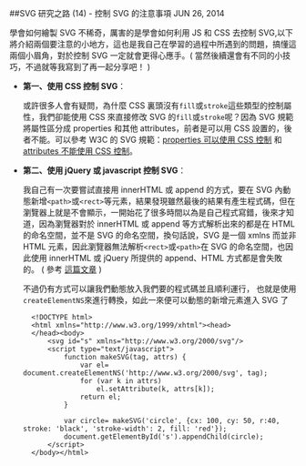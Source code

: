 <!-- @@master  = ../../_layout.html-->

<!-- @@block  =  jsBottom-->

<include src="../../_articles-js.html"></include>

<!-- @@close-->

<!-- @@block  =  css-->

<include src="../../_articles-css.html"></include>

<!-- @@close-->

<!-- @@block  =  articles-social-->

<include src="../../_articles-social.html"></include>

<!-- @@close-->

<!-- @@block  =  articles-footer-->

<include src="../../_articles.html"></include>

<!-- @@close-->

<!-- @@block  =  meta-->

<meta name="keywords" content="SVG,SVG 教學,CSS,jQuery,網頁前端,oxxo">

<meta property="article:published_time" content="2014-06-26T23:55:00+01:00">

<meta name="description" content="學會如何繪製 SVG 不稀奇，厲害的是學會如何利用 JS 和 CSS 去控制 SVG,以下將介紹兩個要注意的小地方，這也是我自己在學習的過程中所遇到的問題，搞懂這兩個小眉角，對於控制 SVG 一定就會更得心應手。">

<meta itemprop="name" content="SVG 研究之路 (14) - 控制 SVG 的注意事項 - OXXO.STUDIO">

<meta itemprop="image" content="http://www.oxxostudio.tw/img/articles/201406/20140626_1_01.jpg">

<meta itemprop="description" content="學會如何繪製 SVG 不稀奇，厲害的是學會如何利用 JS 和 CSS 去控制 SVG,以下將介紹兩個要注意的小地方，這也是我自己在學習的過程中所遇到的問題，搞懂這兩個小眉角，對於控制 SVG 一定就會更得心應手。">

<meta property="og:title" content="SVG 研究之路 (14) - 控制 SVG 的注意事項 - OXXO.STUDIO">

<meta property="og:url" content="http://www.oxxostudio.tw/articles/201406/svg-14-control-SVG.html">

<meta property="og:image" content="http://www.oxxostudio.tw/img/articles/201406/20140626_1_01.jpg">

<meta property="og:description" content="學會如何繪製 SVG 不稀奇，厲害的是學會如何利用 JS 和 CSS 去控制 SVG,以下將介紹兩個要注意的小地方，這也是我自己在學習的過程中所遇到的問題，搞懂這兩個小眉角，對於控制 SVG 一定就會更得心應手。">

<title>SVG 研究之路 (14) - 控制 SVG 的注意事項 - feGaussianBlur - OXXO.STUDIO</title> 

<!-- @@close-->

<!-- @@block  =  articles-content--> 

##SVG 研究之路 (14) - 控制 SVG 的注意事項 <span class="article-date" tag="web">JUN 26, 2014</span>

學會如何繪製 SVG 不稀奇，厲害的是學會如何利用 JS 和 CSS 去控制 SVG,以下將介紹兩個要注意的小地方，這也是我自己在學習的過程中所遇到的問題，搞懂這兩個小眉角，對於控制 SVG 一定就會更得心應手。( 當然後續還會有不同的小技巧，不過就等我寫到了再一起分享吧！ )

- **第一、使用 CSS 控制 SVG**： 

	或許很多人會有疑問，為什麼 CSS 裏頭沒有`fill`或`stroke`這些類型的控制屬性，我們卻能使用 CSS 來直接修改 SVG 的`fill`或`stroke`呢？因為 SVG 規範將屬性區分成 properties 和其他 attributes，前者是可以用 CSS 設置的，後者不能。可以參考 W3C 的 SVG 規範：[properties 可以使用 CSS 控制](http://www.w3.org/TR/SVG/propidx.html) 和 [attributes 不能使用 CSS 控制](http://www.w3.org/TR/SVG/attindex.html)。

- **第二、使用 jQuery 或 javascript 控制 SVG**： 
 
	我自己有一次要嘗試直接用 innerHTML 或 append 的方式，要在 SVG 內動態新增`<path>`或`<rect>`等元素，結果發現雖然最後的結果有產生程式碼，但在瀏覽器上就是不會顯示，一開始花了很多時間以為是自己程式寫錯，後來才知道，因為瀏覽器對於 innerHTML 或 append 等方式解析出來的都是在 HTML 的命名空間，並不是 SVG 的命名空間，換句話說，SVG 是一個 xmlns 而並非 HTML 元素，因此瀏覽器無法解析`<rect>`或`<path>`在 SVG 的命名空間，也因此使用 innerHTML 或 jQuery 所提供的 append、HTML 方式都是會失敗的。 ( 參考 [這篇文章](http://stackoverflow.com/questions/3642035/jquerys-append-not-working-with-svg-element) )

	不過仍有方式可以讓我們動態放入我們要的程式碼並且順利運行，	也就是使用`createElementNS`來進行轉換，如此一來便可以動態的新增元素進入 SVG 了

		<!DOCTYPE html>
		<html xmlns="http://www.w3.org/1999/xhtml"><head>
		</head><body>
		    <svg id="s" xmlns="http://www.w3.org/2000/svg"/>
		    <script type="text/javascript">
		        function makeSVG(tag, attrs) {
		            var el= document.createElementNS('http://www.w3.org/2000/svg', tag);
		            for (var k in attrs)
		                el.setAttribute(k, attrs[k]);
		            return el;
		        }
		
		        var circle= makeSVG('circle', {cx: 100, cy: 50, r:40, stroke: 'black', 'stroke-width': 2, fill: 'red'});
		        document.getElementById('s').appendChild(circle);
		    </script>
		</body></html>

<br/>

<!-- @@close-->






